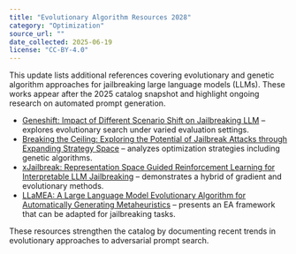 ```yaml
---
title: "Evolutionary Algorithm Resources 2028"
category: "Optimization"
source_url: ""
date_collected: 2025-06-19
license: "CC-BY-4.0"
---
```


This update lists additional references covering evolutionary and genetic algorithm approaches for jailbreaking large language models (LLMs). These works appear after the 2025 catalog snapshot and highlight ongoing research on automated prompt generation.

- [Geneshift: Impact of Different Scenario Shift on Jailbreaking LLM](https://www.semanticscholar.org/paper/d3df013a9b4628e16e54e6da6ce9c33f54cef46a) – explores evolutionary search under varied evaluation settings.
- [Breaking the Ceiling: Exploring the Potential of Jailbreak Attacks through Expanding Strategy Space](https://www.semanticscholar.org/paper/e1f2f65d18deabcb35b9814a7b7356338f905d0c) – analyzes optimization strategies including genetic algorithms.
- [xJailbreak: Representation Space Guided Reinforcement Learning for Interpretable LLM Jailbreaking](https://www.semanticscholar.org/paper/f88411c138583c3875009db49291e1daafc825ba) – demonstrates a hybrid of gradient and evolutionary methods.
- [LLaMEA: A Large Language Model Evolutionary Algorithm for Automatically Generating Metaheuristics](https://www.semanticscholar.org/paper/8f9e7812aad3a1162424d3b094d2b425f9f701b6) – presents an EA framework that can be adapted for jailbreaking tasks.

These resources strengthen the catalog by documenting recent trends in evolutionary approaches to adversarial prompt search.
